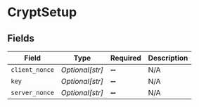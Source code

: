 # CryptSetup


## Fields

| Field              | Type               | Required           | Description        |
| ------------------ | ------------------ | ------------------ | ------------------ |
| `client_nonce`     | *Optional[str]*    | :heavy_minus_sign: | N/A                |
| `key`              | *Optional[str]*    | :heavy_minus_sign: | N/A                |
| `server_nonce`     | *Optional[str]*    | :heavy_minus_sign: | N/A                |